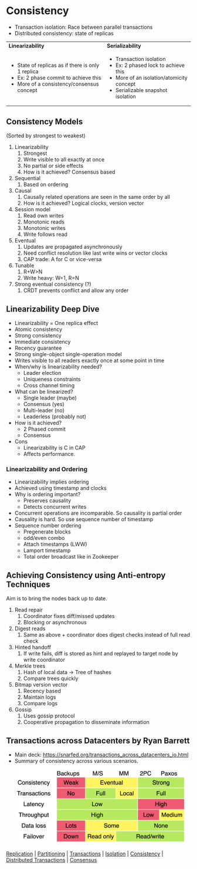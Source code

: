 
# Consistency



* Transaction isolation: Race between parallel transactions
* Distributed consistency: state of replicas

<table>
  <tr>
   <td>
<strong>Linearizability</strong>
   </td>
   <td><strong>Serializability</strong>
   </td>
  </tr>
  <tr>
   <td>
<ul>

<li>State of replicas as if there is only 1 replica
<li>Ex: 2 phase commit to achieve this
<li>More of a consistency/consensus concept
</li>
</ul>
   </td>
   <td>
<ul>

<li>Transaction isolation
<li>Ex: 2 phased lock to achieve this
<li>More of an isolation/atomicity concept
<li>Serializable snapshot isolation
</li>
</ul>
   </td>
  </tr>
</table>



## Consistency Models

(Sorted by strongest to weakest)


1. Linearizability
    1. Strongest
    2. Write visible to all exactly at once
    3. No partial or side effects
    4. How is it achieved? Consensus based
2. Sequential
    1. Based on ordering
3. Causal
    1. Causally related operations are seen in the same order by all
    2. How is it achieved? Logical clocks, version vector
4. Session model
    1. Read own writes
    2. Monotonic reads
    3. Monotonic writes
    4. Write follows read
5. Eventual
    1. Updates are propagated asynchronously
    2. Need conflict resolution like last write wins or vector clocks
    3. CAP trade: A for C or vice-versa
6. Tunable
    1. R+W>N
    2. Write heavy: W=1, R=N
7. Strong eventual consistency (?)
    1. CRDT prevents conflict and allow any order


## Linearizability Deep Dive


* Linearizability = One replica effect
* Atomic consistency
* Strong consistency
* Immediate consistency
* Recency guarantee
* Strong single-object single-operation model
* Writes visible to all readers exactly once at some point in time
* When/why is linearizability needed?
    * Leader election
    * Uniqueness constraints
    * Cross channel timing
* What can be linearized?
    * Single leader (maybe)
    * Consensus (yes)
    * Multi-leader (no)
    * Leaderless (probably not)
* How is it achieved?
    * 2 Phased commit
    * Consensus
* Cons
    * Linearizability is C in CAP
    * Affects performance.


### Linearizability and Ordering



* Linearizability implies ordering
* Achieved using timestamp and clocks
* Why is ordering important?
    * Preserves causality
    * Detects concurrent writes
* Concurrent operations are incomparable. So causality is partial order
* Causality is hard. So use sequence number of timestamp
* Sequence number ordering
    * Pregenerate blocks
    * odd/even combo
    * Attach timestamps (LWW)
    * Lamport timestamp
    * Total order broadcast like in Zookeeper


## Achieving Consistency using Anti-entropy Techniques

Aim is to bring the nodes back up to date.



1. Read repair
    1. Coordinator fixes diff/missed updates
    2. Blocking or asynchronous
2. Digest reads
    1. Same as above + coordinator does digest checks instead of full read check
3. Hinted handoff
    1. If write fails, diff is stored as hint and replayed to target node by write coordinator
4. Merkle trees
    1. Hash of local data -> Tree of hashes
    2. Compare trees quickly
5. Bitmap version vector
    1. Recency based
    2. Maintain logs
    3. Compare logs
6. Gossip 
    1. Uses gossip protocol
    2. Cooperative propagation to disseminate information

## Transactions across Datacenters by Ryan Barrett
* Main deck: https://snarfed.org/transactions_across_datacenters_io.html
* Summary of consistency across various scenarios. ![consistency](assets/consistency.png)


[Replication](replication.md) | [Partitioning](partitioning.md) | [Transactions](transaction.md) | [Isolation](isolation.md) | [Consistency](consistency.md) | [Distributed Transactions](distributed_transactions.md) | [Consensus](consensus.md)
